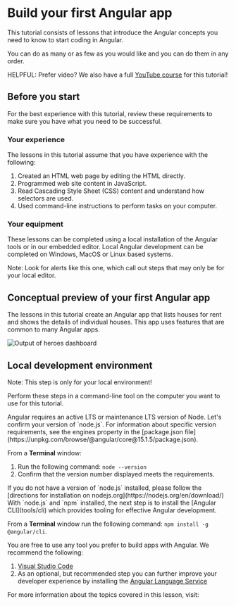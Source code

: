 # Build your first Angular app

This tutorial consists of lessons that introduce the Angular concepts you need to know to start coding in Angular.

You can do as many or as few as you would like and you can do them in any order.

HELPFUL: Prefer video? We also have a full [YouTube course](https://youtube.com/playlist?list=PL1w1q3fL4pmj9k1FrJ3Pe91EPub2_h4jF&si=1q9889ulHp8VZ0e7) for this tutorial!

<docs-video src="https://www.youtube.com/embed/xAT0lHYhHMY?si=cKUW_MGn3MesFT7o"/>

## Before you start

For the best experience with this tutorial, review these requirements to make sure you have what you need to be successful.

### Your experience

The lessons in this tutorial assume that you have experience with the following:

1. Created an HTML web page by editing the HTML directly.
1. Programmed web site content in JavaScript.
1. Read Cascading Style Sheet (CSS) content and understand how selectors are used.
1. Used command-line instructions to perform tasks on your computer.

### Your equipment

These lessons can be completed using a local installation of the Angular tools or in our embedded editor. Local Angular development can be completed on Windows, MacOS or Linux based systems.

Note: Look for alerts like this one, which call out steps that may only be for your local editor.

## Conceptual preview of your first Angular app

The lessons in this tutorial create an Angular app that lists houses for rent and shows the details of individual houses.
This app uses features that are common to many Angular apps.

<img alt="Output of heroes dashboard" src="assets/images/tutorials/first-app/homes-app-landing-page.png">

## Local development environment

Note: This step is only for your local environment!

Perform these steps in a command-line tool on the computer you want to use for this tutorial.

<docs-workflow>

<docs-step title="Identify the version of `node.js` that Angular requires">
Angular requires an active LTS or maintenance LTS version of Node. Let's confirm your version of `node.js`. For information about specific version requirements, see the engines property in the [package.json file](https://unpkg.com/browse/@angular/core@15.1.5/package.json).

From a **Terminal** window:

1. Run the following command: `node --version`
1. Confirm that the version number displayed meets the requirements.
</docs-step>

<docs-step title="Install the correct version of `node.js` for Angular">
If you do not have a version of `node.js` installed, please follow the [directions for installation on nodejs.org](https://nodejs.org/en/download/)
</docs-step>

<docs-step title="Install the latest version of Angular">
With `node.js` and `npm` installed, the next step is to install the [Angular CLI](tools/cli) which provides tooling for effective Angular development.

From a **Terminal** window run the following command: `npm install -g @angular/cli`.
</docs-step>

<docs-step title="Install integrated development environment (IDE)">
You are free to use any tool you prefer to build apps with Angular. We recommend the following:

1. [Visual Studio Code](https://code.visualstudio.com/)
2. As an optional, but recommended step you can further improve your developer experience by installing the [Angular Language Service](https://marketplace.visualstudio.com/items?itemName=Angular.ng-template)
</docs-step>

</docs-workflow>

For more information about the topics covered in this lesson, visit:

<docs-pill-row>
  <docs-pill href="/overview" title="What is Angular"/>
  <docs-pill href="/tools/cli/setup-local" title="Setting up the local environment and workspace"/>
  <docs-pill href="/cli" title="Angular CLI Reference"/>
</docs-pill-row>
